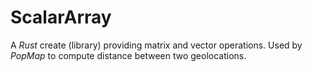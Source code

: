 # ScalarArray

A *Rust* create (library) providing matrix and vector operations. Used by *PopMap* to compute distance between two geolocations.